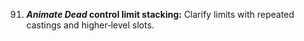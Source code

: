 91. ***Animate Dead* control limit stacking:** Clarify limits with repeated castings and higher‑level slots.
